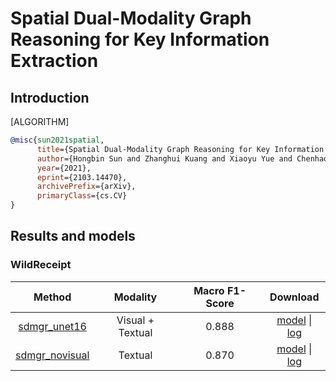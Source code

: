# Spatial Dual-Modality Graph Reasoning for Key Information Extraction

## Introduction

[ALGORITHM]

```bibtex
@misc{sun2021spatial,
      title={Spatial Dual-Modality Graph Reasoning for Key Information Extraction},
      author={Hongbin Sun and Zhanghui Kuang and Xiaoyu Yue and Chenhao Lin and Wayne Zhang},
      year={2021},
      eprint={2103.14470},
      archivePrefix={arXiv},
      primaryClass={cs.CV}
}
```

## Results and models

### WildReceipt

|                                 Method                                 |     Modality     | Macro F1-Score |                                                                                            Download                                                                                            |
| :--------------------------------------------------------------------: | :--------------: | :------------: | :--------------------------------------------------------------------------------------------------------------------------------------------------------------------------------------------: |
|   [sdmgr_unet16](/configs/kie/sdmgr/sdmgr_unet16_60e_wildreceipt.py)   | Visual + Textual |     0.888      |  [model](https://download.openmmlab.com/mmocr/kie/sdmgr/sdmgr_unet16_60e_wildreceipt_20210520-7489e6de.pth) \| [log](https://download.openmmlab.com/mmocr/kie/sdmgr/20210520_132236.log.json)  |
| [sdmgr_novisual](/configs/kie/sdmgr/sdmgr_novisual_60e_wildreceipt.py) |     Textual      |     0.870      | [model](https://download.openmmlab.com/mmocr/kie/sdmgr/sdmgr_novisual_60e_wildreceipt_20210517-a44850da.pth) \| [log](https://download.openmmlab.com/mmocr/kie/sdmgr/20210517_205829.log.json) |
